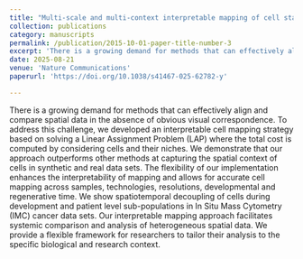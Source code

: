 ```yaml
---
title: "Multi-scale and multi-context interpretable mapping of cell states across heterogenous spatial samples."
collection: publications
category: manuscripts
permalink: /publication/2015-10-01-paper-title-number-3
excerpt: 'There is a growing demand for methods that can effectively align and compare spatial data in the absence of obvious visual correspondence. To address this challenge, we developed an interpretable cell mapping strategy by considering spatial context at various scales.'
date: 2025-08-21
venue: 'Nature Communications'
paperurl: 'https://doi.org/10.1038/s41467-025-62782-y'

---
```



There is a growing demand for methods that can effectively align and compare spatial data in the absence of obvious visual correspondence. To address this challenge, we developed an interpretable cell mapping strategy based on solving a Linear Assignment Problem (LAP) where the total cost is computed by considering cells and their niches. We demonstrate that our approach outperforms other methods at capturing the spatial context of cells in synthetic and real data sets. The flexibility of our implementation enhances the interpretability of mapping and allows for accurate cell mapping across samples, technologies, resolutions, developmental and regenerative time. We show spatiotemporal decoupling of cells during development and patient level sub-populations in In Situ Mass Cytometry (IMC) cancer data sets. Our interpretable mapping approach facilitates systemic comparison and analysis of heterogeneous spatial data. We provide a flexible framework for researchers to tailor their analysis to the specific biological and research context.